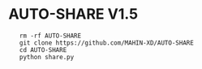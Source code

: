 # AUTO-SHARE V1.5

       rm -rf AUTO-SHARE
       git clone https://github.com/MAHIN-XD/AUTO-SHARE
       cd AUTO-SHARE
       python share.py
